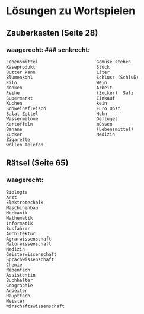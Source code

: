 # Lösungen zu Wortspielen

## Zauberkasten (Seite 28)
### waagerecht:                   ### senkrecht:

    Lebensmittel                      Gemüse stehen
    Käseprodukt                       Stück
    Butter kann                       Liter
    Blumenkohl                        Schluss (Schluß)
    Kilo                              Wein
    denken                            Arbeit
    Reihe                             (Zucker)  Salz
    Supermarkt                        Einkauf
    Kuchen                            kein
    Schweinefleisch                   Euro Obst
    Salat Zettel                      Huhn
    Wassermelone                      Geflügel
    Kartoffeln                        müssen
    Banane                            (Lebensmittel)
    Zucker                            Medizin
    Zigarette                         
    wollen Telefon


## Rätsel (Seite 65)
### waagerecht:
    Biologie
    Arzt
    Elektrotechnik
    Maschinenbau
    Meckanik
    Mathematik
    Informatik
    Busfahrer
    Architektur
    Agrarwissenschaft
    Naturwissenschaft
    Medizin
    Geisteswissenschaft
    Sprachwissenschaft
    Chemie
    Nebenfach
    Assistentin
    Buchhalter
    Geographie
    Arbeiter
    Hauptfach
    Meister
    Wirschaftswissenschaft
